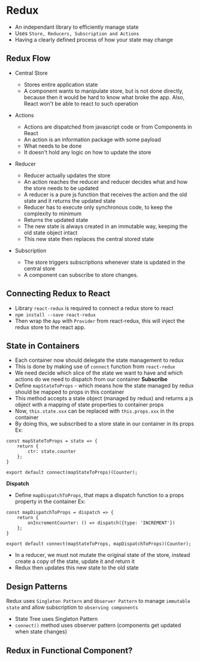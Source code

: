 Redux
===

- An independant library to efficiently manage state
- Uses `Store, Reducers, Subscription and Actions`
- Having a clearly defined process of how your state may change

Redux Flow
---

- Central Store
	- Stores entire application state
	- A component wants to manipulate store, but is not done directly, because then it would be hard to know what broke the app. Also, React won't be able to react to such operation

- Actions
	- Actions are dispatched from javascript code or from Components in React
	- An action is an information package with some payload
	- What needs to be done
	- It doesn't hold any logic on how to update the store

- Reducer
	- Reducer actually updates the store
	- An action reaches the reducer and reducer decides what and how the store needs to be updated
	- A reducer is a pure js function that receives the action and the old state and it returns the updated state
	- Reducer has to execute only synchronous code, to keep the complexity to minimum
	- Returns the updated state
	- The new state is always created in an immutable way, keeping the old state object intact
	- This new state then replaces the central stored state 

- Subscription
	- The store triggers subscriptions whenever state is updated in the central store
	- A component can subscribe to store changes.

Connecting Redux to React
---

- Library `react-redux` is required to connect a redux store to react
- `npm install --save react-redux`
- Then wrap the `App` with `Provider` from react-redux, this will inject the redux store to the react app.

State in Containers
---

- Each container now should delegate the state management to redux
- This is done by making use of `connect` function from `react-redux`
- We need decide which slice of the state we want to have and which actions do we need to dispatch from our container
**Subscribe**
- Define `mapStateToProps` - which means how the state managed by redux should be mapped to props in this container
- This method accepts a state object (managed by redux) and returns a js object with a mapping of state properties to container props
- Now, `this.state.xxx` can be replaced with `this.props.xxx` in the container
- By doing this, we subscribed to a store state in our container in its props
Ex:
```
const mapStateToProps = state => {
    return {
        ctr: state.counter
    };
} 

export default connect(mapStateToProps)(Counter);
```
**Dispatch**
- Define `mapDispatchToProps`, that maps a dispatch function to a props property in the container
Ex:
```
const mapDispatchToProps = dispatch => {
    return {
        onIncrementCounter: () => dispatch({type: 'INCREMENT'})
    };
}

export default connect(mapStateToProps, mapDispatchToProps)(Counter);
```

- In a reducer, we must not mutate the original state of the store, instead create a copy of the state, update it and return it
- Redux then updates this new state to the old state

Design Patterns
---

Redux uses `Singleton Pattern` and `Observer Pattern` to manage `immutable state` and allow subscription to `observing components`

- State Tree uses Singleton Pattern
- `connect()` method uses observer pattern (components get updated when state changes)

Redux in Functional Component?
---